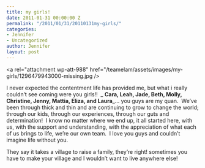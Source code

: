 ```yaml
---
title: my girls!
date: 2011-01-31 00:00:00 Z
permalink: "/2011/01/31/20110131my-girls/"
categories:
- Jennifer
- Uncategorized
author: Jennifer
layout: post
---
```


<a rel="attachment wp-att-988" href="/teamelam/assets/images/my-girls/1296479943000-missing.jpg /></a>

I never expected the contentment life has provided me, but what i really couldn&#8217;t see coming were you girls!!  _ **Cara, Leah, Jade, Beth, Molly, Christine, Jenny, Mattia, Eliza, and Laura**_&#8230; you guys are my quan.  We&#8217;ve been through thick and thin and are continuing to grow to change the world; through our kids, through our experiences, through our guts and determination!  I know no matter where we end up, it all started here, with us, with the support and understanding, with the appreciation of what each of us brings to life, we&#8217;re our own team.  I love you guys and couldn&#8217;t imagine life without you.

They say it takes a village to raise a family, they&#8217;re right! sometimes you have to make your village and I wouldn&#8217;t want to live anywhere else!
